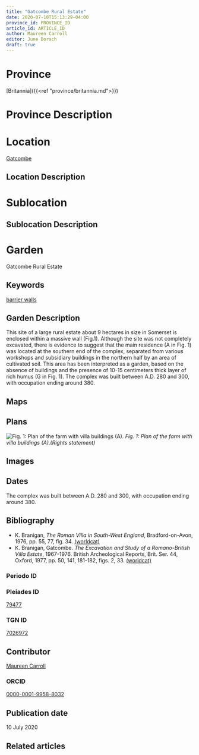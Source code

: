 ```yaml
---
title: "Gatcombe Rural Estate"
date: 2020-07-10T15:13:29-04:00
province_id: PROVINCE_ID
article_id: ARTICLE_ID
author: Maureen Carroll
editor: June Dorsch
draft: true
---
```


# Province

[Britannia]({{<ref "province/britannia.md">}})  

# Province Description


# Location

[Gatcombe](https://pleiades.stoa.org/places/79477)

## Location Description

<!-- LEAVE THIS BLANK FOR NOW -->

# Sublocation

<!--
[AREA WITHIN LOCATION, LIKE “PALATINE HILL”](GEOREFERENCE LINK)
A sublocation is any area larger than an individual garden, but located within a location. I would always try to include a link to a controlled vocabulary here if possible. This ID may well be different from the Garden ID, e.g., Pompeii versus a Garden in one of the houses which has its own Pleiades ID.
-->

## Sublocation Description

<!-- DESCRIPTION -->

# Garden

Gatcombe Rural Estate


## Keywords

[barrier walls](http://vocab.getty.edu/page/aat/300419302)

## Garden Description

This site of a large rural estate about 9 hectares in size in Somerset is enclosed within a massive wall (Fig.1). Although the site was not completely excavated, there is evidence to suggest that the main residence (A in Fig. 1) was located at the southern end of the complex, separated from various workshops and subsidiary buildings in the northern half by an area of cultivated soil. This area has been interpreted as a garden, based on the absence of buildings and the presence of 10-15 centimeters thick layer of rich humus (G in Fig. 1). The complex was built between A.D. 280 and 300, with occupation ending around 380.

## Maps

<!--
![ALT_TEXT](IMG_URL)
*CAPTION*
-->

## Plans

![Fig. 1: Plan of the farm with villa buildings (A).](../../images/Gatcombe_fig_12_or_8.1.jpg)
*Fig. 1: Plan of the farm with villa buildings (A).(Rights statement)*

## Images

<!--
![ALT_TEXT](IMG_URL)
*CAPTION*
-->

## Dates

The complex was built between A.D. 280 and 300, with occupation ending around 380.

## Bibliography

* K. Branigan, *The Roman Villa in South-West England*, Bradford-on-Avon, 1976, pp. 55, 77, fig. 34. [(worldcat)](http://www.worldcat.org/oclc/928084211)
* K. Branigan, Gatcombe. *The Excavation and Study of a Romano-British Villa Estate*, 1967-1976. British Archeological Reports, Brit. Ser. 44, Oxford, 1977, pp. 50, 141, 181-182, figs. 2, 33. [(worldcat)](http://www.worldcat.org/oclc/823036601)

### Periodo ID

<!-- [PERIODO_ID](https://pleiades.stoa.org/places/PLEIADES_ID) -->

### Pleiades ID

[79477](https://pleiades.stoa.org/places/79477)

### TGN ID

[7026972](http://vocab.getty.edu/page/tgn/7026972)

## Contributor

[Maureen Carroll](https://www.sheffield.ac.uk/archaeology/our-people/academic-staff/maureen-carroll)

### ORCID

[0000-0001-9958-8032](https://orcid.org/0000-0001-9958-8032)

## Publication date

10 July 2020

## Related articles

<!-- Links to other related articles. Leave blank for now -->
